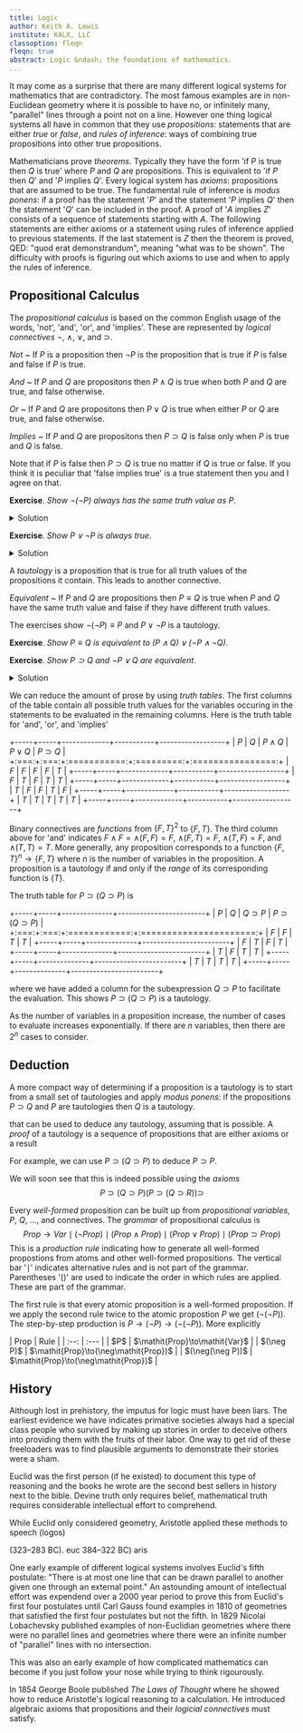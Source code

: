 ```yaml
---
title: Logic
author: Keith A. Lewis
institute: KALX, LLC
classoption: fleqn
fleqn: true
abstract: Logic &ndash; the foundations of mathematics.
...
```


It may come as a surprise that there are many different
logical systems for mathematics that are contradictory.
The most famous examples are in non-Euclidean geometry where
it is possible to have no, or infinitely many, "parallel" lines
through a point not on a line.
However one thing logical systems all have in common that
they use _propositions_: statements that are either _true_ or _false_, and
_rules of inference_: ways of combining true propositions into other
true propositions.

Mathematicians prove _theorems_. Typically they have the form 'if
$P$ is true then $Q$ is true' where $P$ and $Q$ are propositions.
This is equivalent to 'if $P$ then $Q$' and '$P$ implies $Q$'.
Every logical system has _axioms_: propositions that are assumed to be
true. The fundamental rule of inference is _modus ponens_: if a proof
has the statement '$P$' and the statement '$P$ implies $Q$' then the
statement '$Q$' can be included in the proof.
A proof of '$A$ implies $Z$' consists of a sequence of
statements starting with $A$. The following statements
are either axioms or a statement using rules of inference applied to
previous statements. If the last statement is $Z$ then the theorem is
proved, QED: "quod erat demonstrandum", meaning "what was to be shown".
The difficulty with proofs is figuring out which axioms to use and
when to apply the rules of inference.

## Propositional Calculus

The _propositional calculus_ is based on the common English usage of
the words, 'not', 'and', 'or', and 'implies'.  These are represented
by _logical connectives_ $\neg$, $\wedge$, $\vee$, and $\supset$.

_Not_
  ~ If $P$ is a proposition then $\neg P$ is the proposition that is true
  	if $P$ is false and false if $P$ is true.

_And_
  ~ If $P$ and $Q$ are propositons then $P\wedge Q$ is true when both $P$ and
  $Q$ are true, and false otherwise.

_Or_
  ~ If $P$ and $Q$ are propositons then $P\vee Q$ is true when either $P$ or
  $Q$ are true, and false otherwise.

_Implies_
  ~ If $P$ and $Q$ are propositons then $P\supset Q$ is false only when
  $P$ is true and $Q$ is false.

Note that if $P$ is false then $P\supset Q$ is true no matter if $Q$
is true or false. If you think it is peculiar that 'false implies true'
is a true statement then you and I agree on that.

__Exercise__. _Show $\neg(\neg P)$ always has the same truth value as $P$_.
<details>
<summary>Solution</summary>

> If $P$ is true then $\neg P$ is false so $\neg(\neg P)$ is true.
If $P$ is false then $\neg P$ is true so $\neg(\neg P)$ is false.

</details>

__Exercise__. _Show $P\vee\neg P$ is always true_.
<details>
<summary>Solution</summary>

> If $P$ is true then $P\vee\neg P$ is true. 
If $P$ is false then $P\vee\neg P$ is true. 

</details>

A _tautology_ is a proposition that is true for all
truth values of the propositions it contain. This leads to another
connective.

_Equivalent_
  ~ If $P$ and $Q$ are propositions then $P\equiv Q$ is true when $P$ and $Q$
  have the same truth value and false if they have different truth values.

The exercises show $\neg(\neg P)\equiv P$ and $P\vee\neg P$ is a tautology.

__Exercise__. _Show $P\equiv Q$ is equivalent to $(P\wedge Q)\vee(\neg P\wedge\neg Q)$_.

__Exercise__. _Show $P\supset Q$ and $\neg P\vee Q$ are equivalent_.

<details>
<summary>Solution</summary>

> If $P$ is false then $P\supset Q$ is true, as we've just seen.
Since $\neg P$ is true in this case $\neg P\vee Q$ is true.
If $P$ is true and $Q$ is false then
$P\supset Q$ is false and so is $\neg P\vee Q$ since both $\neg P$
and $Q$ are false. If $P$ is true and $Q$ is true then
$P\supset Q$ is true and so is $\neg P\vee Q$ since $Q$ is true.

</details>

We can reduce the amount of prose by using _truth tables_.
The first columns of the table contain all possible truth values
for the variables occuring in the statements to be evaluated
in the remaining columns. Here is the truth table for
'and', 'or', and 'implies'

<div class="truth" class="striped">

+-----+-----+-------------+-----------+------------------+
| $P$ | $Q$ | $P\wedge Q$ | $P\vee Q$ | $P\supset Q$     |
+:===:+:===:+:===========:+:=========:+:================:+
| $F$ | $F$ | $F$         | $F$       | $T$              |
+-----+-----+-------------+-----------+------------------+
| $F$ | $T$ | $F$         | $T$       | $T$              |
+-----+-----+-------------+-----------+------------------+
| $T$ | $F$ | $F$         | $T$       | $F$              |
+-----+-----+-------------+-----------+------------------+
| $T$ | $T$ | $T$         | $T$       | $T$              |
+-----+-----+-------------+-----------+------------------+

</div>

Binary connectives are _functions_ from $\{F,T\}^2$ to $\{F,T\}$. The
third column above for 'and' indicates $F\wedge F = \wedge(F,F) = F$,
$\wedge(F,T) = F$, $\wedge(T,F) = F$, and $\wedge(T,T) = T$. 
More generally, any proposition corresponds to a function
$\{F,T\}^n\to\{F,T\}$ where $n$ is the number of variables in the
proposition. A proposition is a tautology if and only if the _range_
of its corresponding function is $\{T\}$.

The truth table for $P\supset(Q\supset P)$ is

<div class="truth" class="striped">

+-----+-----+--------------+------------------------+
| $P$ | $Q$ | $Q\supset P$ | $P\supset(Q\supset P)$ |
+:===:+:===:+:============:+:======================:+
| $F$ | $F$ | $T$          | $T$                    |
+-----+-----+--------------+------------------------+
| $F$ | $T$ | $F$          | $T$                    |
+-----+-----+--------------+------------------------+
| $T$ | $F$ | $T$          | $T$                    |
+-----+-----+--------------+------------------------+
| $T$ | $T$ | $T$          | $T$                    |
+-----+-----+--------------+------------------------+

</div>

where we have added a column for the subexpression $Q\supset P$
to facilitate the evaluation. This shows $P\supset(Q\supset P)$ is a tautology.

As the number of variables in a proposition increase, the number of
cases to evaluate increases exponentially. If there are $n$ variables, then there
are $2^n$ cases to consider.

## Deduction

A more compact way of determining if a proposition is a tautology is
to start from a small set of tautologies and apply _modus ponens_: if
the propositions $P\supset Q$ and $P$ are tautologies then $Q$ is a tautology.

that can be used to deduce any tautology,
assuming that is possible. A _proof_ of a tautology is a sequence of propositions
that are either axioms or a result

For example, we can use $P\supset(Q\supset P)$ to deduce $P\supset P$.

We will soon see that this is indeed possible using the _axioms_
$$
	P\supset (Q\supset P)
	(P\supset(Q\supset R))\supset
$$

Every _well-formed_ proposition can be built up from _propositional variables_,
$P$, $Q$, ..., and connectives. The _grammar_ of propositional calculus is
$$
	\mathit{Prop}\to\mathit{Var}
	\mid(\neg\mathit{Prop})
	\mid(\mathit{Prop}\wedge\mathit{Prop})
	\mid(\mathit{Prop}\vee\mathit{Prop})
	\mid(\mathit{Prop}\supset\mathit{Prop})
$$
This is a _production rule_ indicating how to generate all well-formed propostions
from atoms and other well-formed propositions. The vertical bar '$\mid$'
indicates alternative rules and is not part of the grammar. Parentheses '()' are used
to indicate the order in which rules are applied. These are part of the grammar.

The first rule is that every atomic proposition is a well-formed proposition.
If we apply the second rule twice to the atomic propostion $P$ we get $(\neg(\neg P))$.
The step-by-step production is $P\to(\neg P)\to(\neg(\neg P))$. More explicitly

<div id="proof">
| Prop | Rule |
| :--: | :--- |
| $P$ | $\mathit{Prop}\to\mathit{Var}$ |
| $(\neg P)$ | $\mathit{Prop}\to(\neg\mathit{Prop})$ |
| $(\neg(\neg P))$ | $\mathit{Prop}\to(\neg\mathit{Prop})$ |
</div>

## History

Although lost in prehistory, the imputus for logic must have been liars.
The earliest evidence we have indicates primative societies always had
a special class people who survived by making up
stories in order to deceive others into providing them with the
fruits of their labor. One way to get rid of these freeloaders
was to find plausible arguments to demonstrate their stories were a sham.

Euclid was the first person (if he existed) to document this type of
reasoning and the books he wrote are the second best sellers in history
next to the bible. Devine truth only requires belief, mathematical truth
requires considerable intellectual effort to comprehend.

While Euclid only considered geometry, Aristotle applied these methods
to speech (logos)

(323–283 BC). euc
 384–322 BC) aris

One early example of different logical systems involves Euclid's fifth
postulate: "There is at most one line that can be drawn parallel to
another given one through an external point." An astounding amount of
intellectual effort was expendend over a 2000 year period to prove this
from Euclid's first four postulates until Carl Gauss found examples in
1810 of geometries that satisfied the first four postulates but not the
fifth.  In 1829 Nicolai Lobachevsky published examples of non-Euclidian
geometries where there were no parallel lines and geometries where there
were an infinite number of "parallel" lines with no intersection.

This was also an early example of how complicated mathematics can become
if you just follow your nose while trying to think rigourously.

In 1854 George Boole published _The Laws of Thought_ where he showed how to
reduce Aristotle's logical reasoning to a calculation. He introduced
algebraic axioms that propositions and their _logicial connectives_ must satisfy.

<!--
Euclid postulate vs axiom
"If a line segment intersects two straight lines forming two interior
angles on the same side that sum to less than two right angles, then
the two lines, if extended indefinitely, meet on that side on which the
angles sum to less than two right angles."

Playfair. What a name!
-->
